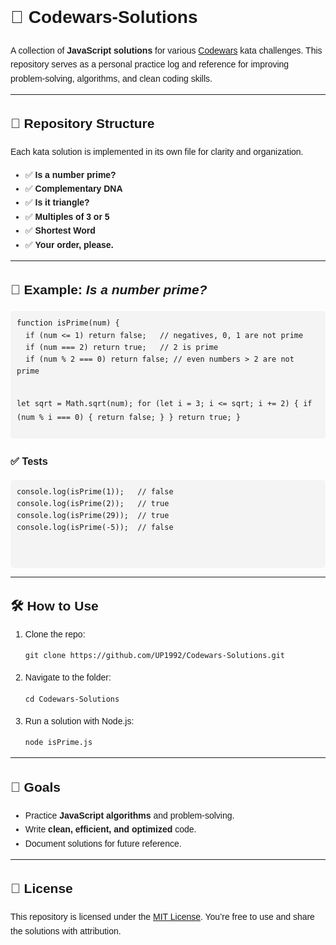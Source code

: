 <!DOCTYPE html>
<html lang="en">
<head>
  <meta charset="UTF-8">
  <meta name="viewport" content="width=device-width, initial-scale=1.0">
</head>
<body style="font-family: Arial, sans-serif; line-height: 1.6;">

  <h1>📘 Codewars-Solutions</h1>
  <p>
    A collection of <strong>JavaScript solutions</strong> for various 
    <a href="https://www.codewars.com/" target="_blank">Codewars</a> kata challenges.  
    This repository serves as a personal practice log and reference for improving 
    problem-solving, algorithms, and clean coding skills.
  </p>

  <hr>

  <h2>📂 Repository Structure</h2>
  <p>Each kata solution is implemented in its own file for clarity and organization.</p>

  <ul>
    <li>✅ <strong>Is a number prime?</strong></li>
    <li>✅ <strong>Complementary DNA</strong></li>
    <li>✅ <strong>Is it triangle?</strong></li>
    <li>✅ <strong>Multiples of 3 or 5</strong></li>
    <li>✅ <strong>Shortest Word</strong></li>
    <li>✅ <strong>Your order, please.</strong></li>
  </ul>

  <hr>

  <h2>🚀 Example: <em>Is a number prime?</em></h2>
  <pre style="background:#f4f4f4; padding:10px; border-radius:5px;">
<code>function isPrime(num) {
  if (num <= 1) return false;   // negatives, 0, 1 are not prime
  if (num === 2) return true;   // 2 is prime
  if (num % 2 === 0) return false; // even numbers > 2 are not prime

  let sqrt = Math.sqrt(num);
  for (let i = 3; i <= sqrt; i += 2) {
    if (num % i === 0) {
      return false;
    }
  }
  return true;
}
</code>
  </pre>

  <h3>✅ Tests</h3>
  <pre style="background:#f4f4f4; padding:10px; border-radius:5px;">
<code>console.log(isPrime(1));   // false
console.log(isPrime(2));   // true
console.log(isPrime(29));  // true
console.log(isPrime(-5));  // false
</code>
  </pre>

  <hr>

  <h2>🛠️ How to Use</h2>
  <ol>
    <li>Clone the repo:
      <pre><code>git clone https://github.com/UP1992/Codewars-Solutions.git</code></pre>
    </li>
    <li>Navigate to the folder:
      <pre><code>cd Codewars-Solutions</code></pre>
    </li>
    <li>Run a solution with Node.js:
      <pre><code>node isPrime.js</code></pre>
    </li>
  </ol>

  <hr>

  <h2>📖 Goals</h2>
  <ul>
    <li>Practice <strong>JavaScript algorithms</strong> and problem-solving.</li>
    <li>Write <strong>clean, efficient, and optimized</strong> code.</li>
    <li>Document solutions for future reference.</li>
  </ul>

  <hr>

  <h2>📜 License</h2>
  <p>
    This repository is licensed under the 
    <a href="LICENSE">MIT License</a>.  
    You’re free to use and share the solutions with attribution.
  </p>

</body>
</html>
